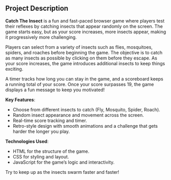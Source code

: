## Project Description

**Catch The Insect** is a fun and fast-paced browser game where players test their reflexes by catching insects that appear randomly on the screen. The game starts easy, but as your score increases, more insects appear, making it progressively more challenging.

Players can select from a variety of insects such as flies, mosquitoes, spiders, and roaches before beginning the game. The objective is to catch as many insects as possible by clicking on them before they escape. As your score increases, the game introduces additional insects to keep things exciting. 

A timer tracks how long you can stay in the game, and a scoreboard keeps a running total of your score. Once your score surpasses 19, the game displays a fun message to keep you motivated!

**Key Features**:
- Choose from different insects to catch (Fly, Mosquito, Spider, Roach).
- Random insect appearance and movement across the screen.
- Real-time score tracking and timer.
- Retro-style design with smooth animations and a challenge that gets harder the longer you play.

**Technologies Used**:
- HTML for the structure of the game.
- CSS for styling and layout.
- JavaScript for the game’s logic and interactivity.

Try to keep up as the insects swarm faster and faster!